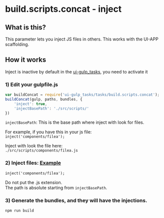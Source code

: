 # build.scripts.concat - inject

## What is this?
This parameter lets you inject JS files in others.
This works with the UI-APP scaffolding.

## How it works
Inject is inactive by default in the [ui-gulp_tasks](https://github.com/mercadolibre/ui-gulp_tasks), you need to activate it

### 1) Edit your gulpfile.js
```js
var buildConcat = require('ui-gulp_tasks/tasks/build.scripts.concat');
buildConcat(gulp, paths, bundles, {
    'inject': true,
    'injectBasePath': './src/scripts/'
})
```
`injectBasePath`: This is the base path where inject with look for files. 

For example, if you have this in your js file:  
`inject('components/filea');`  

Inject with look the file here:  
`./src/scripts/components/filea.js`

### 2) Inject files: [Example](https://github.com/fallemand/build.scripts.inject/blob/master/ui-app/src/scripts/components/a.js)  
```
inject('components/filea');
```
Do not put the .js extension.  
The path is absolute starting from `injectBasePath`.  

### 3) Generate the bundles, and they will have the injections.  
```
npm run build
```
 
